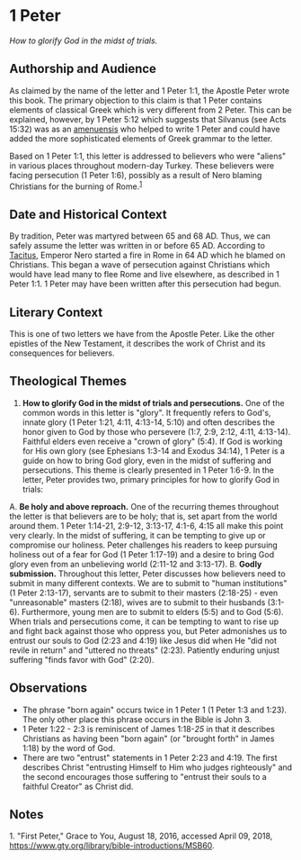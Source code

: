 # 1 Peter

*How to glorify God in the midst of trials.*

## Authorship and Audience

As claimed by the name of the letter and 1 Peter 1:1, the Apostle Peter wrote this book. The primary objection to this claim is that 1 Peter contains elements of classical Greek which is very different from 2 Peter. This can be explained, however, by 1 Peter 5:12 which suggests that Silvanus (see Acts 15:32) was as an [amenuensis](https://wikipedia.org/wiki/Amanuensis) who helped to write 1 Peter and could have added the more sophisticated elements of Greek grammar to the letter.

  Based on 1 Peter 1:1, this letter is addressed to believers who were "aliens" in various places throughout modern-day Turkey. These believers were facing persecution (1 Peter 1:6), possibly as a result of Nero blaming Christians for the burning of Rome.<sup>[1](#footnote1)</sup>

## Date and Historical Context

By tradition, Peter was martyred between 65 and 68 AD. Thus, we can safely assume the letter was written in or before 65 AD. According to [Tacitus](https://en.wikipedia.org/wiki/Tacitus), Emperor Nero started a fire in Rome in 64 AD which he blamed on Christians. This began a wave of persecution against Christians which would have lead many to flee Rome and live elsewhere, as described in 1 Peter 1:1. 1 Peter may have been written after this persecution had begun.

## Literary Context

This is one of two letters we have from the Apostle Peter. Like the other epistles of the New Testament, it describes the work of Christ and its consequences for believers.

## Theological Themes

1. **How to glorify God in the midst of trials and persecutions.** One of the common words in this letter is "glory". It frequently refers to God's, innate glory (1 Peter 1:21, 4:11, 4:13-14, 5:10) and often describes the honor given to God by those who persevere (1:7, 2:9, 2:12, 4:11, 4:13-14). Faithful elders even receive a "crown of glory" (5:4). If God is working for His own glory (see Ephesians 1:3-14 and Exodus 34:14), 1 Peter is a guide on how to bring God glory, even in the midst of suffering and persecutions. This theme is clearly presented in 1 Peter 1:6-9. In the letter, Peter provides two, primary principles for how to glorify God in trials:

  A. **Be holy and above reproach.** One of the recurring themes throughout the letter is that believers are to be holy; that is, set apart from the world around them. 1 Peter 1:14-21, 2:9-12, 3:13-17, 4:1-6, 4:15 all make this point very clearly. In the midst of suffering, it can be tempting to give up or compromise our holiness. Peter challenges his readers to keep pursuing holiness out of a fear for God (1 Peter 1:17-19) and a desire to bring God glory even from an unbelieving world (2:11-12 and 3:13-17).
  B. **Godly submission.** Throughout this letter, Peter discusses how believers need to submit in many different contexts. We are to submit to "human institutions" (1 Peter 2:13-17), servants are to submit to their masters (2:18-25) - even "unreasonable" masters (2:18), wives are to submit to their husbands (3:1-6). Furthermore, young men are to submit to elders (5:5) and to God (5:6). When trials and persecutions come, it can be tempting to want to rise up and fight back against those who oppress you, but Peter admonishes us to entrust our souls to God (2:23 and 4:19) like Jesus did when He "did not revile in return" and "uttered no threats" (2:23). Patiently enduring unjust suffering "finds favor with God" (2:20).

## Observations

- The phrase "born again" occurs twice in 1 Peter 1 (1 Peter 1:3 and 1:23). The only other place this phrase occurs in the Bible is John 3.
- 1 Peter 1:22 - 2:3 is reminiscent of James 1:18-*25* in that it describes Christians as having been "born again" (or "brought forth" in James 1:18) by the word of God.
- There are two "entrust" statements in 1 Peter 2:23 and 4:19. The first describes Christ "entrusting Himself to Him who judges righteously" and the second encourages those suffering to "entrust their souls to a faithful Creator" as Christ did.

## Notes

<a id="footnote1">1. </a>"First Peter," Grace to You, August 18, 2016, accessed April 09, 2018, https://www.gty.org/library/bible-introductions/MSB60.
